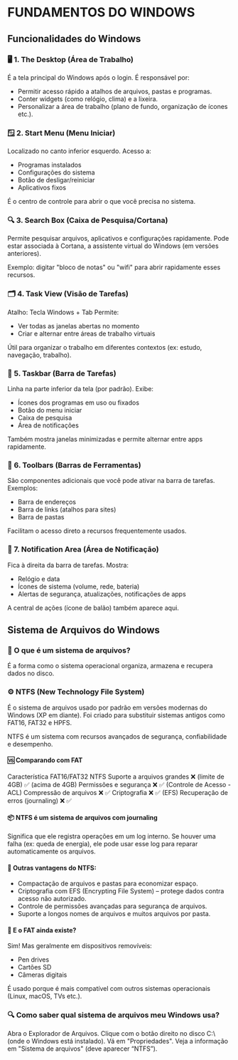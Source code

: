 # FUNDAMENTOS DO WINDOWS

## Funcionalidades do Windows
### 🖥️ 1. The Desktop (Área de Trabalho)
É a tela principal do Windows após o login. É responsável por:
- Permitir acesso rápido a atalhos de arquivos, pastas e programas.
- Conter widgets (como relógio, clima) e a lixeira.
- Personalizar a área de trabalho (plano de fundo, organização de ícones etc.).

### 🪟 2. Start Menu (Menu Iniciar)
Localizado no canto inferior esquerdo.
Acesso a:
- Programas instalados
- Configurações do sistema
- Botão de desligar/reiniciar
- Aplicativos fixos

É o centro de controle para abrir o que você precisa no sistema.

### 🔍 3. Search Box (Caixa de Pesquisa/Cortana)
Permite pesquisar arquivos, aplicativos e configurações rapidamente. Pode estar associada à Cortana, a assistente virtual do Windows (em versões anteriores).

Exemplo: digitar "bloco de notas" ou "wifi" para abrir rapidamente esses recursos.

### 🗂️ 4. Task View (Visão de Tarefas)
Atalho: Tecla Windows + Tab
Permite:
- Ver todas as janelas abertas no momento
- Criar e alternar entre áreas de trabalho virtuais

Útil para organizar o trabalho em diferentes contextos (ex: estudo, navegação, trabalho).

### 📌 5. Taskbar (Barra de Tarefas)
Linha na parte inferior da tela (por padrão).
Exibe:
- Ícones dos programas em uso ou fixados
- Botão do menu iniciar
- Caixa de pesquisa
- Área de notificações

Também mostra janelas minimizadas e permite alternar entre apps rapidamente.

### 🔧 6. Toolbars (Barras de Ferramentas)
São componentes adicionais que você pode ativar na barra de tarefas.
Exemplos:
- Barra de endereços
- Barra de links (atalhos para sites)
- Barra de pastas

Facilitam o acesso direto a recursos frequentemente usados.

### 🔔 7. Notification Area (Área de Notificação)
Fica à direita da barra de tarefas.
Mostra:
- Relógio e data
- Ícones de sistema (volume, rede, bateria)
- Alertas de segurança, atualizações, notificações de apps

A central de ações (ícone de balão) também aparece aqui.

## Sistema de Arquivos do Windows

### 🧾 O que é um sistema de arquivos?
É a forma como o sistema operacional organiza, armazena e recupera dados no disco.

### ⚙️ NTFS (New Technology File System)
É o sistema de arquivos usado por padrão em versões modernas do Windows (XP em diante). Foi criado para substituir sistemas antigos como FAT16, FAT32 e HPFS.

NTFS é um sistema com recursos avançados de segurança, confiabilidade e desempenho.

#### 🆚 Comparando com FAT
Característica	                    FAT16/FAT32	         NTFS
Suporte a arquivos grandes	        ❌ (limite de 4GB)	✅ (acima de 4GB)
Permissões e segurança	            ❌	                ✅ (Controle de Acesso - ACL)
Compressão de arquivos	            ❌	                ✅
Criptografia	                    ❌	                ✅ (EFS)
Recuperação de erros (journaling)	❌	                ✅

#### 📦 NTFS é um sistema de arquivos com journaling
Significa que ele registra operações em um log interno. Se houver uma falha (ex: queda de energia), ele pode usar esse log para reparar automaticamente os arquivos.

#### 🧠 Outras vantagens do NTFS:
- Compactação de arquivos e pastas para economizar espaço. 
- Criptografia com EFS (Encrypting File System) – protege dados contra acesso não autorizado.
- Controle de permissões avançadas para segurança de arquivos.
- Suporte a longos nomes de arquivos e muitos arquivos por pasta.

#### 💾 E o FAT ainda existe?
Sim! Mas geralmente em dispositivos removíveis:
- Pen drives
- Cartões SD
- Câmeras digitais

É usado porque é mais compatível com outros sistemas operacionais (Linux, macOS, TVs etc.).

### 🔍 Como saber qual sistema de arquivos meu Windows usa?
Abra o Explorador de Arquivos. Clique com o botão direito no disco C:\ (onde o Windows está instalado). Vá em "Propriedades". Veja a informação em "Sistema de arquivos" (deve aparecer “NTFS”).
